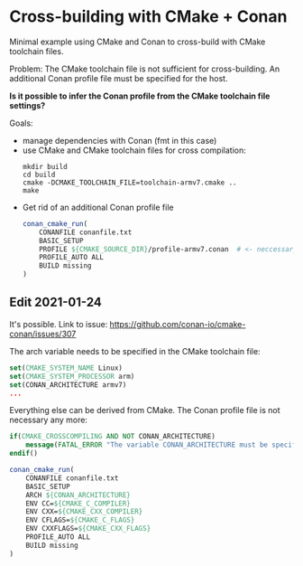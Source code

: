 # Cross-building with CMake + Conan

Minimal example using CMake and Conan to cross-build with CMake toolchain files.

Problem: The CMake toolchain file is not sufficient for cross-building. An additional Conan profile file must be specified for the host.

**Is it possible to infer the Conan profile from the CMake toolchain file settings?**

Goals:
- manage dependencies with Conan (fmt in this case)
- use CMake and CMake toolchain files for cross compilation:
  ```
  mkdir build
  cd build
  cmake -DCMAKE_TOOLCHAIN_FILE=toolchain-armv7.cmake ..
  make
  ```
- Get rid of an additional Conan profile file
  ```cmake
  conan_cmake_run(
      CONANFILE conanfile.txt
      BASIC_SETUP
      PROFILE ${CMAKE_SOURCE_DIR}/profile-armv7.conan  # <- neccessary?
      PROFILE_AUTO ALL
      BUILD missing
  )
  ```

## Edit 2021-01-24

It's possible. Link to issue: https://github.com/conan-io/cmake-conan/issues/307

The arch variable needs to be specified in the CMake toolchain file:
```cmake
set(CMAKE_SYSTEM_NAME Linux)
set(CMAKE_SYSTEM_PROCESSOR arm)
set(CONAN_ARCHITECTURE armv7)
...
```

Everything else can be derived from CMake. The Conan profile file is not necessary any more:

```cmake
if(CMAKE_CROSSCOMPILING AND NOT CONAN_ARCHITECTURE)
    message(FATAL_ERROR "The variable CONAN_ARCHITECTURE must be specified for cross-compiling")
endif()

conan_cmake_run(
    CONANFILE conanfile.txt
    BASIC_SETUP
    ARCH ${CONAN_ARCHITECTURE}
    ENV CC=${CMAKE_C_COMPILER}
    ENV CXX=${CMAKE_CXX_COMPILER}
    ENV CFLAGS=${CMAKE_C_FLAGS}
    ENV CXXFLAGS=${CMAKE_CXX_FLAGS}
    PROFILE_AUTO ALL
    BUILD missing
)
```
